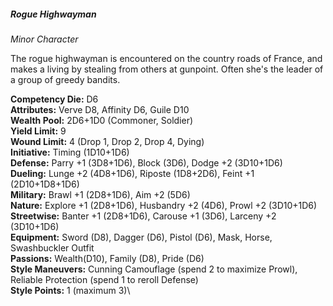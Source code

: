 ##### Rogue Highwayman

*Minor Character*

The rogue highwayman is encountered on the country roads of France,
and makes a living by stealing from others at gunpoint. Often she's the
leader of a group of greedy bandits.

**Competency Die:** D6\
**Attributes:** Verve D8, Affinity D6, Guile D10\
**Wealth Pool:** 2D6+1D0 (Commoner, Soldier)\
**Yield Limit:** 9\
**Wound Limit:** 4 (Drop 1, Drop 2, Drop 4, Dying)\
**Initiative:** Timing (1D10+1D6)\
**Defense:** Parry +1 (3D8+1D6), Block (3D6), Dodge +2 (3D10+1D6)\
**Dueling:** Lunge +2 (4D8+1D6), Riposte (1D8+2D6), Feint +1 (2D10+1D8+1D6)\
**Military:** Brawl +1 (2D8+1D6), Aim +2 (5D6)\
**Nature:** Explore +1 (2D8+1D6), Husbandry +2 (4D6), Prowl +2 (3D10+1D6)\
**Streetwise:** Banter +1 (2D8+1D6), Carouse +1 (3D6), Larceny +2 (3D10+1D6)\
**Equipment:** Sword (D8), Dagger (D6), Pistol (D6), Mask, Horse, Swashbuckler Outfit\
**Passions:** Wealth(D10), Family (D8), Pride (D6)\
**Style Maneuvers:** Cunning Camouflage (spend 2 to maximize Prowl),
Reliable Protection (spend 1 to reroll Defense)\
**Style Points:** 1 (maximum 3)\
